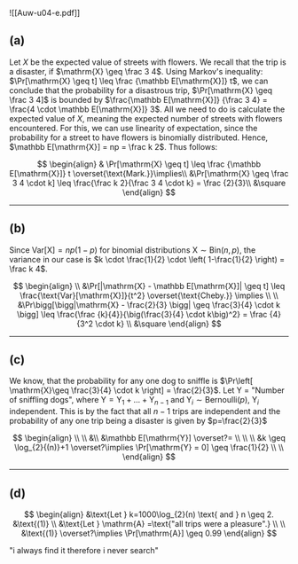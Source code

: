 ![[Auw-u04-e.pdf]]

## (a)
Let $X$ be the expected value of streets with flowers. We recall that the trip is a disaster, if $\mathrm{X} \geq \frac 3 4$. Using Markov's inequality: $\Pr[\mathrm{X} \geq t] \leq \frac {\mathbb E[\mathrm{X}]} t$, we can conclude that the probability for a disastrous trip, $\Pr[\mathrm{X} \geq \frac 3 4]$ is bounded by $\frac{\mathbb E[\mathrm{X}]} {\frac 3 4} = \frac{4 \cdot \mathbb E[\mathrm{X}]} 3$. All we need to do is calculate the expected value of $X$, meaning the expected number of streets with flowers encountered. For this, we can use linearity of expectation, since the probability for a street to have flowers is binomially distributed. Hence, $\mathbb E[\mathrm{X}] = np = \frac k 2$.
Thus follows:

$$
\begin{align}
& \Pr[\mathrm{X} \geq t] \leq \frac {\mathbb E[\mathrm{X}]} t \overset{\text{Mark.}}\implies\\
&\Pr[\mathrm{X} \geq \frac 3 4 \cdot k] \leq \frac{\frac k 2}{\frac 3 4 \cdot k} = \frac {2}{3}\\
&\square
\end{align}
$$

___
## (b)
Since $\text{Var}[\mathrm{X}]= np (1-p)$ for binomial distributions $\mathrm{X} \sim \mathrm{Bin}(n, p)$, the variance in our case is $k \cdot \frac{1}{2} \cdot \left( 1-\frac{1}{2} \right) = \frac k 4$.

$$
\begin{align} \\
&\Pr[|\mathrm{X} - \mathbb E[\mathrm{X}]| \geq t] \leq \frac{\text{Var}[\mathrm{X}]}{t^2} \overset{\text{Cheby.}} \implies \\ \\
&\Pr\bigg[\bigg|\mathrm{X} - \frac{2}{3} \bigg| \geq \frac{3}{4} \cdot k \bigg] \leq \frac{\frac {k}{4}}{\big(\frac{3}{4} \cdot k\big)^2} = \frac {4}{3^2 \cdot k} \\
&\square
\end{align}
$$

___
## (c)
We know, that the probability for any one dog to sniffle is $\Pr\left[ \mathrm{X}\geq \frac{3}{4} \cdot k \right] = \frac{2}{3}$. $\text{Let Y = "Number of sniffling dogs"}$, where $\mathrm{Y} = \mathrm{Y}_{1} + \dots + \mathrm{Y}_{n-1}$ and $\mathrm{Y}_{i} \sim \mathrm{Bernoulli}(p),\ \mathrm{Y}_{i}\text{ independent}$. This is by the fact that all $n-1$ trips are independent and the probability of any one trip being a disaster is given by $p=\frac{2}{3}$  


$$
\begin{align}
\\
\\
&\\
&\mathbb E[\mathrm{Y}] \overset?= \\
\\
\\
&k \geq \log_{2}{(n)}+1 \overset?\implies \Pr[\mathrm{Y} = 0] \geq \frac{1}{2} \\ \\
\end{align}
$$


___
## (d)


$$
\begin{align}
&\text{Let } k=1000\log_{2}(n) \text{ and } n \geq 2. &\text{(1)} \\
&\text{Let } \mathrm{A} =\text{"all trips were a pleasure".} \\ \\
&\text{(1)} \overset?\implies \Pr[\mathrm{A}] \geq 0.99
\end{align}
$$






"i always find it therefore i never search"

